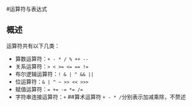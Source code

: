 #运算符与表达式
## 概述
运算符共有以下几类：
* 算数运算符：`+ - * / % ++ --`
* 关系运算符：`> < >= <= == !=`
* 布尔逻辑运算符：`! & | ^ && ||`
* 位运算符：`& | ^ ~ >> << >>>`
* 赋值运算符：`= += -= *= /=`
* 字符串连接运算符：`+`
##算术运算符
`+ - * /`分别表示加减乘除，不赘述
